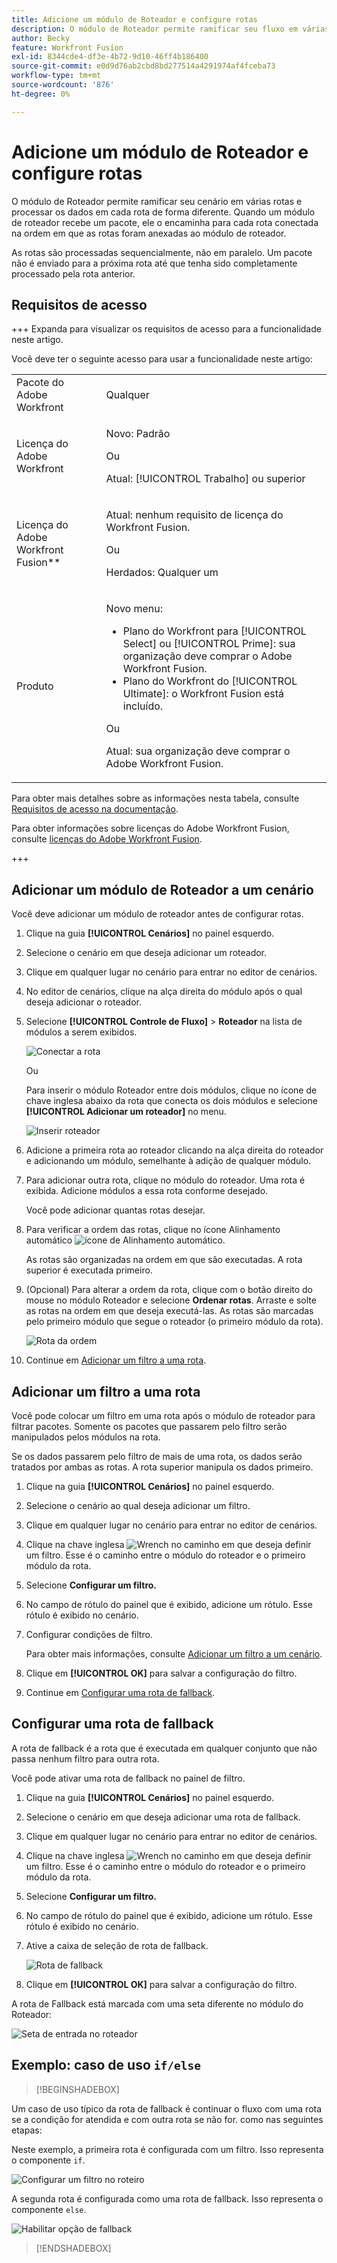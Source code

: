```yaml
---
title: Adicione um módulo de Roteador e configure rotas
description: O módulo de Roteador permite ramificar seu fluxo em várias rotas e processar os dados em cada rota de forma diferente. Depois que um módulo de roteador recebe um pacote, ele o encaminha para cada rota conectada na ordem em que as rotas foram anexadas ao módulo de roteador.
author: Becky
feature: Workfront Fusion
exl-id: 8344cde4-df3e-4b72-9d10-46ff4b186400
source-git-commit: e0d9d76ab2cbd8bd277514a4291974af4fceba73
workflow-type: tm+mt
source-wordcount: '876'
ht-degree: 0%

---
```


# Adicione um módulo de Roteador e configure rotas

O módulo de Roteador permite ramificar seu cenário em várias rotas e processar os dados em cada rota de forma diferente. Quando um módulo de roteador recebe um pacote, ele o encaminha para cada rota conectada na ordem em que as rotas foram anexadas ao módulo de roteador.

As rotas são processadas sequencialmente, não em paralelo. Um pacote não é enviado para a próxima rota até que tenha sido completamente processado pela rota anterior.


## Requisitos de acesso

+++ Expanda para visualizar os requisitos de acesso para a funcionalidade neste artigo.

Você deve ter o seguinte acesso para usar a funcionalidade neste artigo:

<table style="table-layout:auto">
 <col> 
 <col> 
 <tbody> 
  <tr> 
   <td role="rowheader">Pacote do Adobe Workfront</td> 
   <td> <p>Qualquer</p> </td> 
  </tr> 
  <tr data-mc-conditions=""> 
   <td role="rowheader">Licença do Adobe Workfront</td> 
   <td> <p>Novo: Padrão</p><p>Ou</p><p>Atual: [!UICONTROL Trabalho] ou superior</p> </td> 
  </tr> 
  <tr> 
   <td role="rowheader">Licença do Adobe Workfront Fusion**</td> 
   <td>
   <p>Atual: nenhum requisito de licença do Workfront Fusion.</p>
   <p>Ou</p>
   <p>Herdados: Qualquer um </p>
   </td> 
  </tr> 
  <tr> 
   <td role="rowheader">Produto</td> 
   <td>
   <p>Novo menu:</p> <ul><li>Plano do Workfront para [!UICONTROL Select] ou [!UICONTROL Prime]: sua organização deve comprar o Adobe Workfront Fusion.</li><li>Plano do Workfront do [!UICONTROL Ultimate]: o Workfront Fusion está incluído.</li></ul>
   <p>Ou</p>
   <p>Atual: sua organização deve comprar o Adobe Workfront Fusion.</p>
   </td> 
  </tr>
 </tbody> 
</table>

Para obter mais detalhes sobre as informações nesta tabela, consulte [Requisitos de acesso na documentação](/help/workfront-fusion/references/licenses-and-roles/access-level-requirements-in-documentation.md).

Para obter informações sobre licenças do Adobe Workfront Fusion, consulte [licenças do Adobe Workfront Fusion](/help/workfront-fusion/set-up-and-manage-workfront-fusion/licensing-operations-overview/license-automation-vs-integration.md).

+++

## Adicionar um módulo de Roteador a um cenário

Você deve adicionar um módulo de roteador antes de configurar rotas.

1. Clique na guia **[!UICONTROL Cenários]** no painel esquerdo.
1. Selecione o cenário em que deseja adicionar um roteador.
1. Clique em qualquer lugar no cenário para entrar no editor de cenários.
1. No editor de cenários, clique na alça direita do módulo após o qual deseja adicionar o roteador.
1. Selecione **[!UICONTROL Controle de Fluxo]** > **Roteador** na lista de módulos a serem exibidos.

   ![Conectar a rota](assets/connect-the-router-350x108.png)

   Ou

   Para inserir o módulo Roteador entre dois módulos, clique no ícone de chave inglesa abaixo da rota que conecta os dois módulos e selecione **[!UICONTROL Adicionar um roteador]** no menu.

   ![Inserir roteador](assets/insert-router-350x191.png)
1. Adicione a primeira rota ao roteador clicando na alça direita do roteador e adicionando um módulo, semelhante à adição de qualquer módulo.
1. Para adicionar outra rota, clique no módulo do roteador. Uma rota é exibida. Adicione módulos a essa rota conforme desejado.

   Você pode adicionar quantas rotas desejar.

1. Para verificar a ordem das rotas, clique no ícone Alinhamento automático ![ícone de Alinhamento automático](assets/auto-align.png).

   As rotas são organizadas na ordem em que são executadas. A rota superior é executada primeiro.

1. (Opcional) Para alterar a ordem da rota, clique com o botão direito do mouse no módulo Roteador e selecione **Ordenar rotas**. Arraste e solte as rotas na ordem em que deseja executá-las. As rotas são marcadas pelo primeiro módulo que segue o roteador (o primeiro módulo da rota).

   ![Rota da ordem](assets/order-routes.png)

1. Continue em [Adicionar um filtro a uma rota](#add-a-filter-to-a-route).

## Adicionar um filtro a uma rota

Você pode colocar um filtro em uma rota após o módulo de roteador para filtrar pacotes. Somente os pacotes que passarem pelo filtro serão manipulados pelos módulos na rota.

Se os dados passarem pelo filtro de mais de uma rota, os dados serão tratados por ambas as rotas. A rota superior manipula os dados primeiro.

1. Clique na guia **[!UICONTROL Cenários]** no painel esquerdo.
1. Selecione o cenário ao qual deseja adicionar um filtro.
1. Clique em qualquer lugar no cenário para entrar no editor de cenários.
1. Clique na chave inglesa ![Wrench](assets/wrench-icon.png) no caminho em que deseja definir um filtro. Esse é o caminho entre o módulo do roteador e o primeiro módulo da rota.
1. Selecione **Configurar um filtro.**
1. No campo de rótulo do painel que é exibido, adicione um rótulo. Esse rótulo é exibido no cenário.
1. Configurar condições de filtro.

   Para obter mais informações, consulte [Adicionar um filtro a um cenário](/help/workfront-fusion/create-scenarios/add-modules/add-a-filter-to-a-scenario.md).

1. Clique em **[!UICONTROL OK]** para salvar a configuração do filtro.

1. Continue em [Configurar uma rota de fallback](#configure-a-fallback-route).

## Configurar uma rota de fallback

A rota de fallback é a rota que é executada em qualquer conjunto que não passa nenhum filtro para outra rota.

Você pode ativar uma rota de fallback no painel de filtro.

1. Clique na guia **[!UICONTROL Cenários]** no painel esquerdo.
1. Selecione o cenário em que deseja adicionar uma rota de fallback.
1. Clique em qualquer lugar no cenário para entrar no editor de cenários.
1. Clique na chave inglesa ![Wrench](assets/wrench-icon.png) no caminho em que deseja definir um filtro. Esse é o caminho entre o módulo do roteador e o primeiro módulo da rota.
1. Selecione **Configurar um filtro.**
1. No campo de rótulo do painel que é exibido, adicione um rótulo. Esse rótulo é exibido no cenário.
1. Ative a caixa de seleção de rota de fallback.

   ![Rota de fallback](assets/fallback-route-350x260.png)

1. Clique em **[!UICONTROL OK]** para salvar a configuração do filtro.

A rota de Fallback está marcada com uma seta diferente no módulo do Roteador:

![Seta de entrada no roteador](assets/arrow-sign-in-router-module-350x361.png)

## Exemplo: caso de uso `if/else`

>[!BEGINSHADEBOX]

Um caso de uso típico da rota de fallback é continuar o fluxo com uma rota se a condição for atendida e com outra rota se não for. como nas seguintes etapas:

Neste exemplo, a primeira rota é configurada com um filtro. Isso representa o componente `if`.

![Configurar um filtro no roteiro](assets/set-up-a-filter-2-350x242.png)

A segunda rota é configurada como uma rota de fallback. Isso representa o componente `else`.

![Habilitar opção de fallback](assets/enable-fallback-route-option-350x238.png)

>[!ENDSHADEBOX]
